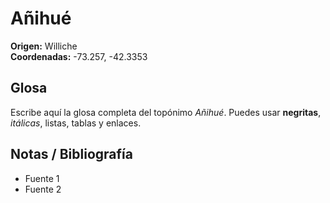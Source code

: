 # Añihué

**Origen:** Williche  
**Coordenadas:** -73.257, -42.3353

## Glosa
Escribe aquí la glosa completa del topónimo *Añihué*. Puedes usar **negritas**, *itálicas*, listas, tablas y enlaces.

## Notas / Bibliografía
- Fuente 1
- Fuente 2

